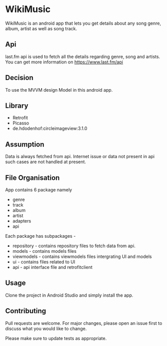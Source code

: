 # WikiMusic

WikiMusic is an android app that lets you get details about any song genre, album, artist as well as song track.

## Api 

last.fm api is used to fetch all the details regarding genre, song and artists.
You can get more information on https://www.last.fm/api

## Decision
To use the MVVM design Model in this android app.

## Library
- Retrofit
- Picasso
- de.hdodenhof:circleimageview:3.1.0

## Assumption

Data is always fetched from api. Internet issue or data not present in api such cases are not handled at present.

## File Organisation
App contains 6 package namely
 - genre
 - track
 - album
-  artist
- adapters
- api

Each package has subpackages - 
- repository - contains repository files to fetch data from api.
- models - contains models files
- viewmodels - contains viewmodels files intergrating UI and models
- ui - contains files related to UI
- api - api interface file and retrofitclient
                  
## Usage

Clone the project in Android Studio and simply install the app.

## Contributing
Pull requests are welcome. For major changes, please open an issue first to discuss what you would like to change.

Please make sure to update tests as appropriate.
